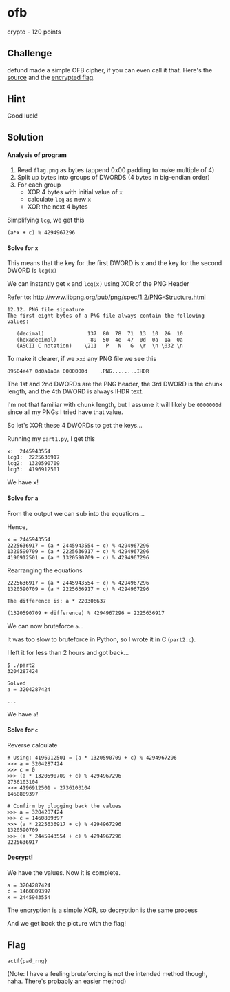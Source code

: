 # ofb
crypto - 120 points

## Challenge 
defund made a simple OFB cipher, if you can even call it that. Here's the [source](encrypt.py) and the [encrypted flag](flag.png.enc).

## Hint
Good luck!

## Solution

#### Analysis of program

1. Read `flag.png` as bytes (append 0x00 padding to make multiple of 4)
2. Split up bytes into groups of DWORDS (4 bytes in big-endian order)
3. For each group
	- XOR 4 bytes with initial value of `x`
	- calculate `lcg` as new `x`
	- XOR the next 4 bytes

Simplifying `lcg`, we get this

	(a*x + c) % 4294967296


#### Solve for `x`

This means that the key for the first DWORD is `x` and the key for the second DWORD is `lcg(x)`

We can instantly get `x` and `lcg(x)` using XOR of the PNG Header

Refer to: http://www.libpng.org/pub/png/spec/1.2/PNG-Structure.html

	12.12. PNG file signature
	The first eight bytes of a PNG file always contain the following values:

	   (decimal)              137  80  78  71  13  10  26  10
	   (hexadecimal)           89  50  4e  47  0d  0a  1a  0a
	   (ASCII C notation)    \211   P   N   G  \r  \n \032 \n

To make it clearer, if we `xxd` any PNG file we see this

	89504e47 0d0a1a0a 0000000d    .PNG........IHDR


The 1st and 2nd DWORDs are the PNG header, the 3rd DWORD is the chunk length, and the 4th DWORD is always IHDR text.

I'm not that familiar with chunk length, but I assume it will likely be `0000000d` since all my PNGs I tried have that value.

So let's XOR these 4 DWORDs to get the keys... 


Running my `part1.py`, I get this

	x:  2445943554
	lcg1:  2225636917
	lcg2:  1320590709
	lcg3:  4196912501

We have x!

#### Solve for `a`

From the output we can sub into the equations...

Hence,

	x = 2445943554
	2225636917 = (a * 2445943554 + c) % 4294967296
	1320590709 = (a * 2225636917 + c) % 4294967296
	4196912501 = (a * 1320590709 + c) % 4294967296

Rearranging the equations

	2225636917 = (a * 2445943554 + c) % 4294967296
	1320590709 = (a * 2225636917 + c) % 4294967296

	The difference is: a * 220306637

	(1320590709 + difference) % 4294967296 = 2225636917

We can now bruteforce `a`...

It was too slow to bruteforce in Python, so I wrote it in C (`part2.c`).

I left it for less than 2 hours and got back...

	$ ./part2 
	3204287424

	Solved
	a = 3204287424

	...

We have `a`!

#### Solve for `c`

Reverse calculate

	# Using: 4196912501 = (a * 1320590709 + c) % 4294967296
	>>> a = 3204287424
	>>> c = 0
	>>> (a * 1320590709 + c) % 4294967296
	2736103104
	>>> 4196912501 - 2736103104
	1460809397

	# Confirm by plugging back the values
	>>> a = 3204287424
	>>> c = 1460809397
	>>> (a * 2225636917 + c) % 4294967296
	1320590709
	>>> (a * 2445943554 + c) % 4294967296
	2225636917

#### Decrypt!

We have the values. Now it is complete.

	a = 3204287424
	c = 1460809397
	x = 2445943554

The encryption is a simple XOR, so decryption is the same process

And we get back the picture with the flag!

## Flag

	actf{pad_rng}


(Note: I have a feeling bruteforcing is not the intended method though, haha. There's probably an easier method)
